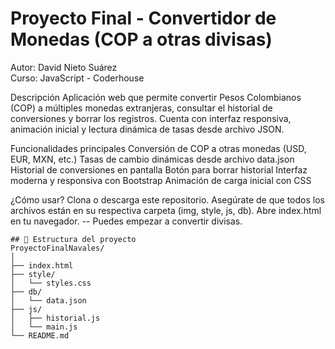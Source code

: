 # Proyecto Final -  Convertidor de Monedas (COP a otras divisas)

Autor: David Nieto Suárez  
Curso: JavaScript - Coderhouse  

Descripción
Aplicación web que permite convertir Pesos Colombianos (COP) a múltiples monedas extranjeras, consultar el historial de conversiones y borrar los registros. Cuenta con interfaz responsiva, animación inicial y lectura dinámica de tasas desde archivo JSON.

Funcionalidades principales
Conversión de COP a otras monedas (USD, EUR, MXN, etc.)
Tasas de cambio dinámicas desde archivo data.json
Historial de conversiones en pantalla
Botón para borrar historial
Interfaz moderna y responsiva con Bootstrap
Animación de carga inicial con CSS

¿Cómo usar?
Clona o descarga este repositorio.
Asegúrate de que todos los archivos están en su respectiva carpeta (img, style, js, db).
Abre index.html en tu navegador.
-- Puedes empezar a convertir divisas.

```
## 📁 Estructura del proyecto
ProyectoFinalNavales/
│
├── index.html
├── style/
│   └── styles.css
├── db/
│   └── data.json
├── js/
│   ├── historial.js
│   └── main.js
└── README.md

